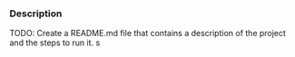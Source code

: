 ### Description

TODO: Create a README.md file that contains a description of the project and the steps to run it. s